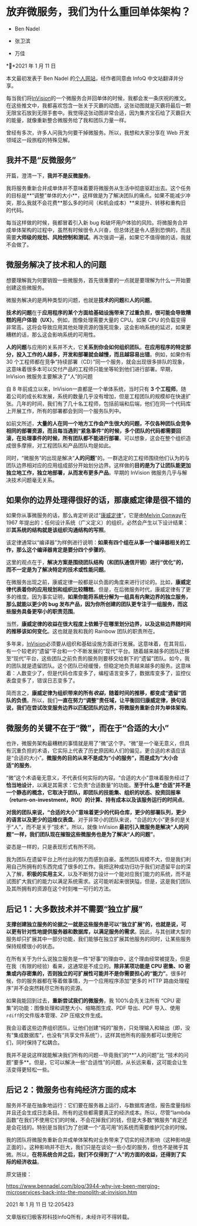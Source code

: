 # 放弃微服务，我们为什么重回单体架构？

- Ben Nadel

- 张卫滨

- 万佳

**2021 年 1 月 11 日

本文最初发表于 Ben Nadel 的[个人网站](https://www.bennadel.com/blog/3944-why-ive-been-merging-microservices-back-into-the-monolith-at-invision.htm)，经作者同意由 InfoQ 中文站翻译并分享。



每当我们将[InVision](https://www.bennadel.com/invision/co-founder.htm?redirect=https%3A%2F%2Fwww.invisionapp.com%2F%3Fsource%3Dbennadel.com)的一个微服务合并回单体的时候，我都会发一条庆祝的推文。在这些推文中，我都喜欢包含一张关于灭霸的动图，这张动图就是灭霸将最后一颗无限宝石放到无限手套中。我觉得这张动图非常合适，因为集齐宝石给了灭霸巨大的能量，就像重新整合微服务给了我和团队力量一样。

曾经有多次，许多人问我为何要干掉微服务。所以，我想和大家分享在 Web 开发领域这一段旅程的特殊见解。



## 我并不是“反微服务”

开篇，澄清一下，**我并不是反微服务**。

我将服务重新合并成单体并不意味着要将微服务从生活中彻底驱赶出去。这个任务的目标是**“调整”单体的大小**，这样做是为了解决团队的痛点。如果不能减少冲突，那么我就不会花费**那么多的时间（和机会成本）**来提升、转移和重构旧的代码。

每当这样做的时候，我都冒着引入新 bug 和破坏用户体验的风险。将微服务合并成单体架构的过程中，虽然有时候很令人兴奋，但总体还是令人感到恐惧的，而且需要**大师级的规划、风险控制和测试**。再次强调一遍，如果它不值得做的话，我就不会做了。



## 微服务解决了技术和人的问题

想要理解我为何要销毁一些微服务，首先很重要的一点就是要理解为什么一开始要创建这些微服务。

微服务解决的是两种类型的问题，也就是**技术的问题**和**人的问题**。

**技术的问题**在于**应用程序的某个方面给基础设施带来了过重负担，很可能会导致糟糕的用户体验（UX）**。例如，图像处理需要大量的 CPU。如果 CPU 的负载变得非常高，这将会导致应用其他处理资源的饿死现象，这会影响系统的延迟，如果更糟糕的话，那么这会影响系统的可用性。

**人的问题**与应用的关系并不大，它**关系到你会如何组织团队**。**在应用程序的特定部分，投入工作的人越多，开发和部署就会越慢，而且越容易出错**。例如，如果你有 30 个工程师都在竞争“持续部署（CD）”同一个服务，就会出现很多排队的现象，这意味着很多本可以交付产品的工程师只能坐等轮到他们进行部署。早期，InVision 微服务主要解决了“人”的问题

自 8 年前成立以来，InVision一直都是一个单体系统，当时只有 **3 个工程师**。随着公司的成长和发展，系统的数量几乎没有增加，但是工程团队的规模却在快速扩张。几年的时间，我们有了几十名工程师，包括前端和后端，他们在同一个代码库上开展工作，所有的部署都会到同一个服务队列中。

如前文所述，**大量的人在同一个地方工作会产生很大的问题，不仅各种团队会竞争相同的部署资源，而且每当遇到“紧急事件”的时候，多个团队的代码都需要回滚，在处理事件的时候，所有团队都不能进行部署**。可以想象，这会在整个组织造成很多摩擦，对工程团队和产品团队均是如此。

同时，“微服务”的出现是解决“**人的问题**”的。一群选定的工程师围绕他们认为的与团队边界相对应的应用组成部分开始划分边界。这样做的**目的是为了让团队能更加独立地工作，独立地部署，从而发布更多产品**。早期的 InVision 微服务几乎与解决技术问题毫无关系。



## 如果你的边界处理得很好的话，那康威定律是很不错的

如果你从事微服务的话，那么肯定听说过“[康威定律](https://en.wikipedia.org/wiki/Conway's_law)”，它是由[Melvin Conway](https://www.melconway.com/)在 1967 年提出的：任何设计系统（广义定义）的组织，必然会产生以下设计结果：即**其系统的结构就是该组织沟通结构的写照**。

该定律通常以“编译器”为样例进行说明：**如果有四个组在从事一个编译器相关的工作，那么这个编译器肯定是要分四个步骤的**。

这里的观点在于，**解决方案是围绕团队结构（和团队通信开销）进行“优化”的，而不一定是为了解决特定的技术或性能问题**。

在微服务出现之前，康威定律一般都是以负面的角度来进行讨论的。比如，**康威定律代表着你的应用规划和组织比较糟糕**。但是，在后微服务时代，康威定律有了更多的维度。因为事实证明，**如果你能将系统分解为一组具有内聚边界的独立服务，那么就能以更少的 bug 发布产品，因为你所创建的团队更专注于一组服务，而这些服务具备更窄小的职责范围**。

当然，**康威定律的收益在很大程度上依赖于在哪里划分边界，以及这些边界随时间的推移该如何变化**。这也就是我和我的 Rainbow 团队的职责所在。

多年来，[InVision](https://www.bennadel.com/invision/co-founder.htm?redirect=https%3A%2F%2Fwww.invisionapp.com%2F%3Fsource%3Dbennadel.com)必须要从组织和基础设施方面进行发展。这意味着，在其背后，有一个较老的“遗留”平台和一个不断发展的“现代”平台。随着越来越多的团队迁移至“现代”平台，这些团队之前负责的服务则要移交给剩下的“遗留”团队。如今，我的团队就是遗留团队。这个团队已经缓慢，但稳定地负责越来越多的服务。这意味着：人数变少了，但是代码仓库变多了，编程语言变多了，数据库变多了，监控仪表盘变多了，错误日志变多了。

简而言之，**康威定律为组织带来的所有*收益*，随着时间的推移，都变成“遗留”团队的负债**。所以，我们**一直在努力“调整”责任域，让平衡回归康威定律，换句话说，我们在尝试改变服务边界以匹配团队的边界，将微服务重新合并为单体架构**。



## 微服务的关键不在于“微”，而在于“合适的大小”

也许，微服务架构最糟糕的事情就是用了“微”这个字。“微”是一个毫无意义，但具有沉重负担的术语，它实际上代表了历史原因和人们的偏见，更合适的术语应该是“合适的大小”。**微服务的目的从来不是成为“小的服务”，而是成为“大小合适”的服务**。

“微”这个术语毫无意义，不代表任何实际的内容。“合适的大小”意味着服务经过了**恰当地设计**，以满足其需求：它负责“合适数量”的功能。**至于什么是“合适”并不是一个静态的概念，它取决于团队，即团队的技能集、组织的状态、投资回报率（return-on-investment，ROI）的计算、持有成本以及该服务运行的时间点**。

**对我的团队来说，“合适的大小”意味着更少的代码仓库，更少的部署队列，更少的语言以及更少的运维仪表盘**。对于非常小的团队来说，“合适的大小”更多的是关于“人”，而不是关于“技术”。所以，就像 InVision **最初引入微服务是解决“人的问题”一样，我们团队现在摧毁这些微服务也是为了解决“人的问题”**。

姿态是一样的，只是表现形式有所不同。

我为团队在遗留平台上所付出的努力而感到自豪。虽然团队规模不大，但是我们利用自己所拥有的东西完成了很多的工作。我把这种成功归功于我们对遗留平台的深入了解，**积极的实用主义**，以及不断努力设计一个能对应我们能力的系统，而不是试图扩大我们的能力以满足系统需求。这可能听起来很狭隘，但是，这是我们团队及其所拥有的资源在这个时刻唯一可行的方法。



## 后记 1：大多数技术并不需要“独立扩展”

**支撑创建独立服务的论据之一就是这些服务是可以“独立扩展”的，也就是说，可以更有针对性地提供服务器和数据库，以满足服务的需求**。因此，与其创建大型的服务却只扩展其中一部分功能，我们能够在独立扩展其他服务的同时，让某些服务保持规模很小的状态。

在所有关于为什么说独立服务是一件“好事”的理由中，这个理由经常被提及，但是在我（有限的经验）看来，这通常是不成立的。**除非某项功能是 CPU 密集、IO 密集或内存密集的，否则独立的可扩展性可能并不是你需要担心的“能力”**。很多时候，你的服务器都在等着做事情，为一个应用程序添加“更多的 HTTP 路由处理程序”并不会突然耗尽它所有的资源。

如果我能回到过去，**重新尝试我们的微服务**，我 100%会先关注所有 “CPU 密集”的功能：图像处理和调整大小、缩略图生成、PDF 导出、PDF 导入、使用`rdiff`的文件版本管理、ZIP 压缩文件生成。

我会沿着这些边界组织团队，让他们创建“纯的”服务，只处理输入和输出（即，没有“集成数据库”，也没有“共享文件系统”），这样其他所有的服务都可以使用它们，同时保持了松耦合。

我并不是说这样就能解决我们所有的问题--毕竟我们的**“人的问题”比 “技术的问题”要多**。但是，它可以解决一些“合适性”的问题，从长远来看，这可能会让生活变得更轻松一些。



## 后记 2：微服务也有纯经济方面的成本

服务并不是在抽象地运行：它们要在服务器上运行，与数据库通信，报告度量指标并且还会生成日志条目。所有的这些都需要真正的经济成本。所以，尽管“lambda 函数”在我们不使用它们的时候，不会花掉我们的钱，但是大多数“微服务”肯定还是会花钱的。特别是当我们为了创建一个“高可用”的系统而需要维护冗余的时候。

我的团队将微服务重新合并成单体架构对业务带来了切实的经济影响（这种影响是正面的）。这种影响并不巨大，我们只是在谈论一些小型的服务，但也不是微乎其微。所以，**在将系统合并之后，我们不仅得到了“人”的方面的收益，还得到了实际的经济收益**。



原文链接：

https://www.bennadel.com/blog/3944-why-ive-been-merging-microservices-back-into-the-monolith-at-invision.htm



2021 年 1 月 11 日 12:205423

文章版权归极客邦科技InfoQ所有，未经许可不得转载。